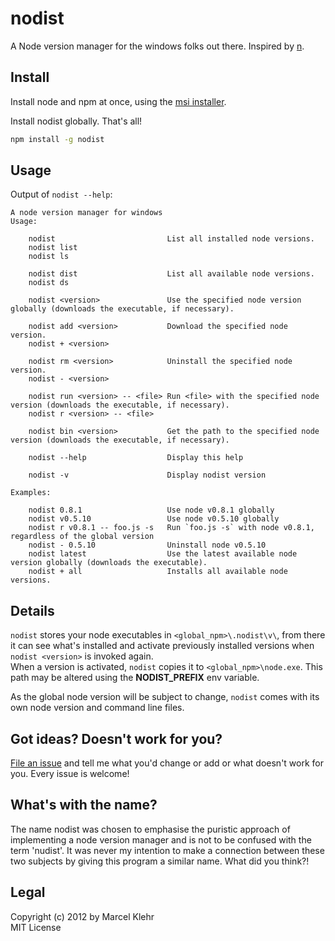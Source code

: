 # nodist
A Node version manager for the windows folks out there. Inspired by [n](https://github.com/visionmedia/n).

## Install
Install node and npm at once, using the [msi installer](http://nodejs.org/#download).

Install nodist globally. That's all!
```sh
npm install -g nodist
```

## Usage
Output of `nodist --help`:
```
A node version manager for windows
Usage:

    nodist                         List all installed node versions.
    nodist list
    nodist ls

    nodist dist                    List all available node versions.
    nodist ds

    nodist <version>               Use the specified node version globally (downloads the executable, if necessary).

    nodist add <version>           Download the specified node version.
    nodist + <version>

    nodist rm <version>            Uninstall the specified node version.
    nodist - <version>

    nodist run <version> -- <file> Run <file> with the specified node version (downloads the executable, if necessary).
    nodist r <version> -- <file>

    nodist bin <version>           Get the path to the specified node version (downloads the executable, if necessary).

    nodist --help                  Display this help

    nodist -v                      Display nodist version

Examples:

    nodist 0.8.1                   Use node v0.8.1 globally
    nodist v0.5.10                 Use node v0.5.10 globally
    nodist r v0.8.1 -- foo.js -s   Run `foo.js -s` with node v0.8.1, regardless of the global version
    nodist - 0.5.10                Uninstall node v0.5.10
    nodist latest                  Use the latest available node version globally (downloads the executable).
    nodist + all                   Installs all available node versions.
```

## Details
`nodist` stores your node executables in `<global_npm>\.nodist\v\`, from there it can see what's installed and activate previously installed versions when `nodist <version>` is invoked again.  
When a version is activated, `nodist` copies it to `<global_npm>\node.exe`. This path may be altered using the **NODIST_PREFIX** env variable.

As the global node version will be subject to change, `nodist` comes with its own node version and command line files.

## Got ideas?  Doesn't work for you?
[File an issue](https://github.com/marcelklehr/nodist/issues) and tell me what you'd change or add or what doesn't work for you. Every issue is welcome!

## What's with the name?
The name nodist was chosen to emphasise the puristic approach of implementing a node version manager and is not to be confused with the term 'nudist'. It was never my intention to make a connection between these two subjects by giving this program a similar name. What did you think?!

## Legal
Copyright (c) 2012 by Marcel Klehr  
MIT License